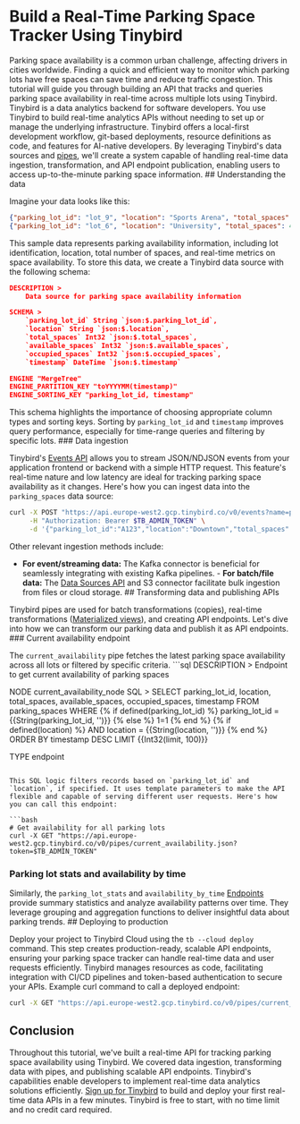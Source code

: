 # Build a Real-Time Parking Space Tracker Using Tinybird

Parking space availability is a common urban challenge, affecting drivers in cities worldwide. Finding a quick and efficient way to monitor which parking lots have free spaces can save time and reduce traffic congestion. This tutorial will guide you through building an API that tracks and queries parking space availability in real-time across multiple lots using Tinybird. Tinybird is a data analytics backend for software developers. You use Tinybird to build real-time analytics APIs without needing to set up or manage the underlying infrastructure. Tinybird offers a local-first development workflow, git-based deployments, resource definitions as code, and features for AI-native developers. By leveraging Tinybird's data sources and [pipes](https://www.tinybird.co/docs/forward/work-with-data/pipes), we'll create a system capable of handling real-time data ingestion, transformation, and API endpoint publication, enabling users to access up-to-the-minute parking space information. ## Understanding the data

Imagine your data looks like this:

```json
{"parking_lot_id": "lot_9", "location": "Sports Arena", "total_spaces": 328, "available_spaces": 78, "occupied_spaces": 78, "timestamp": "2025-05-12 07:00:59"}
{"parking_lot_id": "lot_6", "location": "University", "total_spaces": 425, "available_spaces": 25, "occupied_spaces": 225, "timestamp": "2025-05-11 23:19:22"}
```

This sample data represents parking availability information, including lot identification, location, total number of spaces, and real-time metrics on space availability. To store this data, we create a Tinybird data source with the following schema:

```json
DESCRIPTION >
    Data source for parking space availability information

SCHEMA >
    `parking_lot_id` String `json:$.parking_lot_id`,
    `location` String `json:$.location`,
    `total_spaces` Int32 `json:$.total_spaces`,
    `available_spaces` Int32 `json:$.available_spaces`,
    `occupied_spaces` Int32 `json:$.occupied_spaces`,
    `timestamp` DateTime `json:$.timestamp`

ENGINE "MergeTree"
ENGINE_PARTITION_KEY "toYYYYMM(timestamp)"
ENGINE_SORTING_KEY "parking_lot_id, timestamp"
```

This schema highlights the importance of choosing appropriate column types and sorting keys. Sorting by `parking_lot_id` and `timestamp` improves query performance, especially for time-range queries and filtering by specific lots. ### Data ingestion

Tinybird's [Events API](https://www.tinybird.co/docs/forward/get-data-in/events-api) allows you to stream JSON/NDJSON events from your application frontend or backend with a simple HTTP request. This feature's real-time nature and low latency are ideal for tracking parking space availability as it changes. Here's how you can ingest data into the `parking_spaces` data source:

```bash
curl -X POST "https://api.europe-west2.gcp.tinybird.co/v0/events?name=parking_spaces" \
     -H "Authorization: Bearer $TB_ADMIN_TOKEN" \
     -d '{"parking_lot_id":"A123","location":"Downtown","total_spaces":200,"available_spaces":45,"occupied_spaces":155,"timestamp":"2023-09-15 08:30:00"}'
```

Other relevant ingestion methods include:

- **For event/streaming data:** The Kafka connector is beneficial for seamlessly integrating with existing Kafka pipelines. - **For batch/file data:** The [Data Sources API](https://www.tinybird.co/docs/api-reference/datasource-api) and S3 connector facilitate bulk ingestion from files or cloud storage. ## Transforming data and publishing APIs

Tinybird pipes are used for batch transformations (copies), real-time transformations ([Materialized views](https://www.tinybird.co/docs/forward/work-with-data/optimize/materialized-views)), and creating API endpoints. Let's dive into how we can transform our parking data and publish it as API endpoints. ### Current availability endpoint

The `current_availability` pipe fetches the latest parking space availability across all lots or filtered by specific criteria. ```sql
DESCRIPTION >
    Endpoint to get current availability of parking spaces

NODE current_availability_node
SQL >
    SELECT 
        parking_lot_id,
        location,
        total_spaces,
        available_spaces,
        occupied_spaces,
        timestamp
    FROM parking_spaces
    WHERE 
        {% if defined(parking_lot_id) %}
        parking_lot_id = {{String(parking_lot_id, '')}}
        {% else %}
        1=1
        {% end %}
        {% if defined(location) %}
        AND location = {{String(location, '')}}
        {% end %}
    ORDER BY timestamp DESC
    LIMIT {{Int32(limit, 100)}}

TYPE endpoint
```

This SQL logic filters records based on `parking_lot_id` and `location`, if specified. It uses template parameters to make the API flexible and capable of serving different user requests. Here's how you can call this endpoint:

```bash
# Get availability for all parking lots
curl -X GET "https://api.europe-west2.gcp.tinybird.co/v0/pipes/current_availability.json?token=$TB_ADMIN_TOKEN"
```


### Parking lot stats and availability by time

Similarly, the `parking_lot_stats` and `availability_by_time` [Endpoints](https://www.tinybird.co/docs/forward/work-with-data/publish-data/endpoints) provide summary statistics and analyze availability patterns over time. They leverage grouping and aggregation functions to deliver insightful data about parking trends. ## Deploying to production

Deploy your project to Tinybird Cloud using the `tb --cloud deploy` command. This step creates production-ready, scalable API endpoints, ensuring your parking space tracker can handle real-time data and user requests efficiently. Tinybird manages resources as code, facilitating integration with CI/CD pipelines and token-based authentication to secure your APIs. Example curl command to call a deployed endpoint:

```bash
curl -X GET "https://api.europe-west2.gcp.tinybird.co/v0/pipes/current_availability.json?token=$DEPLOYED_ENDPOINT_TOKEN"
```


## Conclusion

Throughout this tutorial, we've built a real-time API for tracking parking space availability using Tinybird. We covered data ingestion, transforming data with pipes, and publishing scalable API endpoints. Tinybird's capabilities enable developers to implement real-time data analytics solutions efficiently. [Sign up for Tinybird](https://cloud.tinybird.co/signup) to build and deploy your first real-time data APIs in a few minutes. Tinybird is free to start, with no time limit and no credit card required.